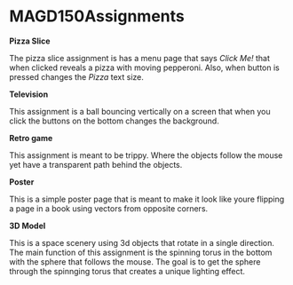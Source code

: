 # MAGD150Assignments

**Pizza Slice**

The pizza slice assignment is has a menu page that says _Click Me!_ that when clicked reveals a pizza with moving pepperoni. Also, when button is pressed changes the _Pizza_ text size.

**Television**

This assignment is a ball bouncing vertically on a screen that when you click the buttons on the bottom changes the background.

**Retro game**

This assignment is meant to be trippy. Where the objects follow the mouse yet have a transparent path behind the objects.

**Poster**

This is a simple poster page that is meant to make it look like youre flipping a page in a book using vectors from opposite corners.

**3D Model**

This is a space scenery using 3d objects that rotate in a single direction. The main function of this assignment is the spinning torus in the bottom with the sphere that follows the mouse. The goal is to get the sphere through the spinnging torus that creates a unique lighting effect.
